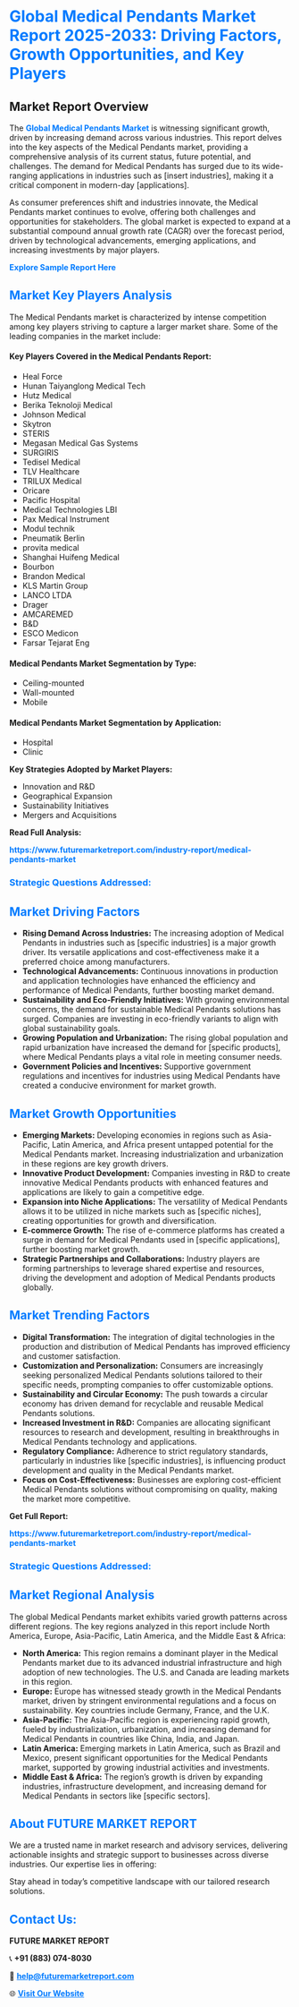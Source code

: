 <h1 style="color: #007BFF;">Global Medical Pendants Market Report 2025-2033: Driving Factors, Growth Opportunities, and Key Players</h1>

<section id="overview">
<h2>Market Report Overview</h2>
<p>The <a href="https://www.futuremarketreport.com/industry-report/medical-pendants-market" style="color: #007BFF; text-decoration: none;"><strong>Global Medical Pendants Market</strong></a> is witnessing significant growth, driven by increasing demand across various industries. This report delves into the key aspects of the Medical Pendants market, providing a comprehensive analysis of its current status, future potential, and challenges. The demand for Medical Pendants has surged due to its wide-ranging applications in industries such as [insert industries], making it a critical component in modern-day [applications].</p>
<p>As consumer preferences shift and industries innovate, the Medical Pendants market continues to evolve, offering both challenges and opportunities for stakeholders. The global market is expected to expand at a substantial compound annual growth rate (CAGR) over the forecast period, driven by technological advancements, emerging applications, and increasing investments by major players.</p>
</section>

<section id="overview">
<p><a href="https://www.futuremarketreport.com/request-sample/reportId=55726" style="color: #007BFF; text-decoration: none;"><strong>Explore Sample Report Here</strong></a></p>
</section>

<section id="key-players">
<h2 style="color: #007BFF;">Market Key Players Analysis</h2>
<p>The Medical Pendants market is characterized by intense competition among key players striving to capture a larger market share. Some of the leading companies in the market include:</p>
<h4>Key Players Covered in the Medical Pendants Report:</h4>
<ul><li>Heal Force</li><li>Hunan Taiyanglong Medical Tech</li><li>Hutz Medical</li><li>Berika Teknoloji Medical</li><li>Johnson Medical</li><li>Skytron</li><li>STERIS</li><li>Megasan Medical Gas Systems</li><li>SURGIRIS</li><li>Tedisel Medical</li><li>TLV Healthcare</li><li>TRILUX Medical</li><li>Oricare</li><li>Pacific Hospital</li><li>Medical Technologies LBI</li><li>Pax Medical Instrument</li><li>Modul technik</li><li>Pneumatik Berlin</li><li>provita medical</li><li>Shanghai Huifeng Medical</li><li>Bourbon</li><li>Brandon Medical</li><li>KLS Martin Group</li><li>LANCO LTDA</li><li>Drager</li><li>AMCAREMED</li><li>B&amp;D</li><li>ESCO Medicon</li><li>Farsar Tejarat Eng</li></ul>
<h4>Medical Pendants Market Segmentation by Type:</h4>
<ul><li>Ceiling-mounted</li><li>Wall-mounted</li><li>Mobile</li></ul>

<h4>Medical Pendants Market Segmentation by Application:</h4>
<ul><li>Hospital</li><li>Clinic</li></ul>
<p><strong>Key Strategies Adopted by Market Players:</strong></p>
<ul>
<li>Innovation and R&D</li>
<li>Geographical Expansion</li>
<li>Sustainability Initiatives</li>
<li>Mergers and Acquisitions</li>
</ul>
</section>

<section>
<p><strong>Read Full Analysis: </strong></p><a href="https://www.futuremarketreport.com/industry-report/medical-pendants-market" style="color: #007BFF; text-decoration: none;"><strong>https://www.futuremarketreport.com/industry-report/medical-pendants-market</strong></a>
<h3 style="color: #007BFF;">Strategic Questions Addressed:</h3>
</section>

<section id="driving-factors">
<h2 style="color: #007BFF;">Market Driving Factors</h2>
<ul>
<li><strong>Rising Demand Across Industries:</strong> The increasing adoption of Medical Pendants in industries such as [specific industries] is a major growth driver. Its versatile applications and cost-effectiveness make it a preferred choice among manufacturers.</li>
<li><strong>Technological Advancements:</strong> Continuous innovations in production and application technologies have enhanced the efficiency and performance of Medical Pendants, further boosting market demand.</li>
<li><strong>Sustainability and Eco-Friendly Initiatives:</strong> With growing environmental concerns, the demand for sustainable Medical Pendants solutions has surged. Companies are investing in eco-friendly variants to align with global sustainability goals.</li>
<li><strong>Growing Population and Urbanization:</strong> The rising global population and rapid urbanization have increased the demand for [specific products], where Medical Pendants plays a vital role in meeting consumer needs.</li>
<li><strong>Government Policies and Incentives:</strong> Supportive government regulations and incentives for industries using Medical Pendants have created a conducive environment for market growth.</li>
</ul>
</section>

<section id="growth-opportunities">
<h2 style="color: #007BFF;">Market Growth Opportunities</h2>
<ul>
<li><strong>Emerging Markets:</strong> Developing economies in regions such as Asia-Pacific, Latin America, and Africa present untapped potential for the Medical Pendants market. Increasing industrialization and urbanization in these regions are key growth drivers.</li>
<li><strong>Innovative Product Development:</strong> Companies investing in R&D to create innovative Medical Pendants products with enhanced features and applications are likely to gain a competitive edge.</li>
<li><strong>Expansion into Niche Applications:</strong> The versatility of Medical Pendants allows it to be utilized in niche markets such as [specific niches], creating opportunities for growth and diversification.</li>
<li><strong>E-commerce Growth:</strong> The rise of e-commerce platforms has created a surge in demand for Medical Pendants used in [specific applications], further boosting market growth.</li>
<li><strong>Strategic Partnerships and Collaborations:</strong> Industry players are forming partnerships to leverage shared expertise and resources, driving the development and adoption of Medical Pendants products globally.</li>
</ul>
</section>

<section id="trending-factors">
<h2 style="color: #007BFF;">Market Trending Factors</h2>
<ul>
<li><strong>Digital Transformation:</strong> The integration of digital technologies in the production and distribution of Medical Pendants has improved efficiency and customer satisfaction.</li>
<li><strong>Customization and Personalization:</strong> Consumers are increasingly seeking personalized Medical Pendants solutions tailored to their specific needs, prompting companies to offer customizable options.</li>
<li><strong>Sustainability and Circular Economy:</strong> The push towards a circular economy has driven demand for recyclable and reusable Medical Pendants solutions.</li>
<li><strong>Increased Investment in R&D:</strong> Companies are allocating significant resources to research and development, resulting in breakthroughs in Medical Pendants technology and applications.</li>
<li><strong>Regulatory Compliance:</strong> Adherence to strict regulatory standards, particularly in industries like [specific industries], is influencing product development and quality in the Medical Pendants market.</li>
<li><strong>Focus on Cost-Effectiveness:</strong> Businesses are exploring cost-efficient Medical Pendants solutions without compromising on quality, making the market more competitive.</li>
</ul>
</section>

<section>
<p><strong>Get Full Report: </strong></p><a href="https://www.futuremarketreport.com/industry-report/medical-pendants-market" style="color: #007BFF; text-decoration: none;"><strong>https://www.futuremarketreport.com/industry-report/medical-pendants-market</strong></a>
<h3 style="color: #007BFF;">Strategic Questions Addressed:</h3>
</section>


<section id="regional-analysis">
<h2 style="color: #007BFF;">Market Regional Analysis</h2>
<p>The global Medical Pendants market exhibits varied growth patterns across different regions. The key regions analyzed in this report include North America, Europe, Asia-Pacific, Latin America, and the Middle East & Africa:</p>
<ul>
<li><strong>North America:</strong> This region remains a dominant player in the Medical Pendants market due to its advanced industrial infrastructure and high adoption of new technologies. The U.S. and Canada are leading markets in this region.</li>
<li><strong>Europe:</strong> Europe has witnessed steady growth in the Medical Pendants market, driven by stringent environmental regulations and a focus on sustainability. Key countries include Germany, France, and the U.K.</li>
<li><strong>Asia-Pacific:</strong> The Asia-Pacific region is experiencing rapid growth, fueled by industrialization, urbanization, and increasing demand for Medical Pendants in countries like China, India, and Japan.</li>
<li><strong>Latin America:</strong> Emerging markets in Latin America, such as Brazil and Mexico, present significant opportunities for the Medical Pendants market, supported by growing industrial activities and investments.</li>
<li><strong>Middle East & Africa:</strong> The region’s growth is driven by expanding industries, infrastructure development, and increasing demand for Medical Pendants in sectors like [specific sectors].</li>
</ul>
</section>

<footer>
<h2 style="color: #007BFF;">About FUTURE MARKET REPORT</h2>
<p>We are a trusted name in market research and advisory services, delivering actionable insights and strategic support to businesses across diverse industries. Our expertise lies in offering:</p>

<p>Stay ahead in today’s competitive landscape with our tailored research solutions.</p>

<h2 style="color: #007BFF;">Contact Us:</h2>
<p><strong>FUTURE MARKET REPORT</strong></p>
<p>📞 <strong>+91 (883) 074-8030</strong></p>
<p>📧 <strong><a href="mailto:help@futuremarketreport.com" style="color: #007BFF;">help@futuremarketreport.com</a></strong></p>
<p>🌐 <strong><a href="https://www.futuremarketreport.com/" style="color: #007BFF;">Visit Our Website</a></strong></p>
</footer>